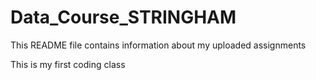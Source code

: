 # Data_Course_STRINGHAM
This README file contains information about my uploaded assignments


This is my first coding class

